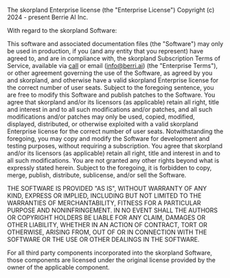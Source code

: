 
The skorpland Enterprise license (the "Enterprise License")
Copyright (c) 2024 - present Berrie AI Inc.

With regard to the skorpland Software:

This software and associated documentation files (the "Software") may only be
used in production, if you (and any entity that you represent) have agreed to,
and are in compliance with, the skorpland Subscription Terms of Service, available
via [call](https://calendly.com/d/4mp-gd3-k5k/mishikallm-1-1-onboarding-chat) or email (info@berri.ai) (the "Enterprise Terms"), or other
agreement governing the use of the Software, as agreed by you and skorpland,
and otherwise have a valid skorpland Enterprise license for the
correct number of user seats. Subject to the foregoing sentence, you are free to
modify this Software and publish patches to the Software. You agree that skorpland
and/or its licensors (as applicable) retain all right, title and interest in and
to all such modifications and/or patches, and all such modifications and/or
patches may only be used, copied, modified, displayed, distributed, or otherwise
exploited with a valid skorpland Enterprise license for the  correct
number of user seats.  Notwithstanding the foregoing, you may copy and modify
the Software for development and testing purposes, without requiring a
subscription.  You agree that skorpland and/or its licensors (as applicable) retain
all right, title and interest in and to all such modifications.  You are not
granted any other rights beyond what is expressly stated herein.  Subject to the
foregoing, it is forbidden to copy, merge, publish, distribute, sublicense,
and/or sell the Software.

THE SOFTWARE IS PROVIDED "AS IS", WITHOUT WARRANTY OF ANY KIND, EXPRESS OR
IMPLIED, INCLUDING BUT NOT LIMITED TO THE WARRANTIES OF MERCHANTABILITY,
FITNESS FOR A PARTICULAR PURPOSE AND NONINFRINGEMENT. IN NO EVENT SHALL THE
AUTHORS OR COPYRIGHT HOLDERS BE LIABLE FOR ANY CLAIM, DAMAGES OR OTHER
LIABILITY, WHETHER IN AN ACTION OF CONTRACT, TORT OR OTHERWISE, ARISING FROM,
OUT OF OR IN CONNECTION WITH THE SOFTWARE OR THE USE OR OTHER DEALINGS IN THE
SOFTWARE.

For all third party components incorporated into the skorpland Software, those
components are licensed under the original license provided by the owner of the
applicable component.